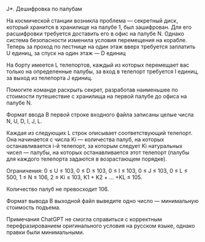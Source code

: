 J*. Дешифровка по палубам

На космической станции возникла проблема — секретный диск, который хранится в хранилище на палубе 1, был зашифрован. Для его расшифровки требуется доставить его в офис на палубе N. Однако система безопасности изменила условия перемещения на корабле. Теперь за проход по лестнице на один этаж вверх требуется заплатить U единиц, за спуск на один этаж — D единиц

На борту имеется L телепортов, каждый из которых перемещает вас только на определенные палубы, за вход в телепорт требуется I единиц, за выход из телепорта J единиц.

Помогите команде раскрыть секрет, разработав наименьшее по стоимости путешествие с хранилища на первой палубе до офиса на палубе N.

Формат ввода
В первой строке входного файла записаны целые числа N, U, D, I, J, L.

Каждая из следующих L строк описывает соответствующий телепорт. Она начинается с числа Ki — количества палуб, на которых останавливается i-й телепорт, за которым следует Ki натуральных чисел — палубы, на которых останавливается этот телепорт (палубы для каждого телепорта задаются в возрастающем порядке).

Ограничения: 0 ≤ U ≤ 103, 0 ≤ D ≤ 103, 0 ≤ I ≤ 103, 0 ≤ J ≤ 103, 0 ≤ L ≤ 500, 1 ≤ N ≤ 106, 2 ≤ Ki ≤ 103, K1 + K2 + … +KL ≤ 105.

Количество палуб не превосходит 106.

Формат вывода
В выходной файл выведите одно число — минимальную стоимость подъема.

Примечания
ChatGPT не смогла справиться с корректным перефразированием оригинального условия на русском языке, однако правки были минимальными. 